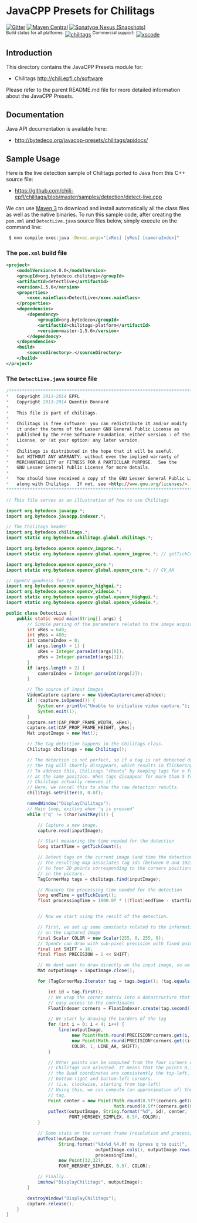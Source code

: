 JavaCPP Presets for Chilitags
=============================

[![Gitter](https://badges.gitter.im/bytedeco/javacpp.svg)](https://gitter.im/bytedeco/javacpp) [![Maven Central](https://maven-badges.herokuapp.com/maven-central/org.bytedeco/chilitags/badge.svg)](https://maven-badges.herokuapp.com/maven-central/org.bytedeco/chilitags) [![Sonatype Nexus (Snapshots)](https://img.shields.io/nexus/s/https/oss.sonatype.org/org.bytedeco/chilitags.svg)](http://bytedeco.org/builds/)  
<sup>Build status for all platforms:</sup> [![chilitags](https://github.com/bytedeco/javacpp-presets/workflows/chilitags/badge.svg)](https://github.com/bytedeco/javacpp-presets/actions?query=workflow%3Achilitags)  <sup>Commercial support:</sup> [![xscode](https://img.shields.io/badge/Available%20on-xs%3Acode-blue?style=?style=plastic&logo=appveyor&logo=data:image/png;base64,iVBORw0KGgoAAAANSUhEUgAAAEAAAABACAMAAACdt4HsAAAAGXRFWHRTb2Z0d2FyZQBBZG9iZSBJbWFnZVJlYWR5ccllPAAAAAZQTFRF////////VXz1bAAAAAJ0Uk5T/wDltzBKAAAAlUlEQVR42uzXSwqAMAwE0Mn9L+3Ggtgkk35QwcnSJo9S+yGwM9DCooCbgn4YrJ4CIPUcQF7/XSBbx2TEz4sAZ2q1RAECBAiYBlCtvwN+KiYAlG7UDGj59MViT9hOwEqAhYCtAsUZvL6I6W8c2wcbd+LIWSCHSTeSAAECngN4xxIDSK9f4B9t377Wd7H5Nt7/Xz8eAgwAvesLRjYYPuUAAAAASUVORK5CYII=)](https://xscode.com/bytedeco/javacpp-presets)


Introduction
------------
This directory contains the JavaCPP Presets module for:

 * Chilitags  http://chili.epfl.ch/software

Please refer to the parent README.md file for more detailed information about the JavaCPP Presets.


Documentation
-------------
Java API documentation is available here:

 * http://bytedeco.org/javacpp-presets/chilitags/apidocs/


Sample Usage
------------
Here is the live detection sample of Chilitags ported to Java from this C++ source file:

 * https://github.com/chili-epfl/chilitags/blob/master/samples/detection/detect-live.cpp

We can use [Maven 3](http://maven.apache.org/) to download and install automatically all the class files as well as the native binaries. To run this sample code, after creating the `pom.xml` and `DetectLive.java` source files below, simply execute on the command line:
```bash
 $ mvn compile exec:java -Dexec.args="[xRes] [yRes] [cameraIndex]"
```

### The `pom.xml` build file
```xml
<project>
    <modelVersion>4.0.0</modelVersion>
    <groupId>org.bytedeco.chilitags</groupId>
    <artifactId>detectlive</artifactId>
    <version>1.5.6</version>
    <properties>
        <exec.mainClass>DetectLive</exec.mainClass>
    </properties>
    <dependencies>
        <dependency>
            <groupId>org.bytedeco</groupId>
            <artifactId>chilitags-platform</artifactId>
            <version>master-1.5.6</version>
        </dependency>
    </dependencies>
    <build>
        <sourceDirectory>.</sourceDirectory>
    </build>
</project>
```

### The `DetectLive.java` source file
```java
/*******************************************************************************
*   Copyright 2013-2014 EPFL                                                   *
*   Copyright 2013-2014 Quentin Bonnard                                        *
*                                                                              *
*   This file is part of chilitags.                                            *
*                                                                              *
*   Chilitags is free software: you can redistribute it and/or modify          *
*   it under the terms of the Lesser GNU General Public License as             *
*   published by the Free Software Foundation, either version 3 of the         *
*   License, or (at your option) any later version.                            *
*                                                                              *
*   Chilitags is distributed in the hope that it will be useful,               *
*   but WITHOUT ANY WARRANTY; without even the implied warranty of             *
*   MERCHANTABILITY or FITNESS FOR A PARTICULAR PURPOSE.  See the              *
*   GNU Lesser General Public License for more details.                        *
*                                                                              *
*   You should have received a copy of the GNU Lesser General Public License   *
*   along with Chilitags.  If not, see <http://www.gnu.org/licenses/>.         *
*******************************************************************************/

// This file serves as an illustration of how to use Chilitags

import org.bytedeco.javacpp.*;
import org.bytedeco.javacpp.indexer.*;

// The Chilitags header
import org.bytedeco.chilitags.*;
import static org.bytedeco.chilitags.global.chilitags.*;

import org.bytedeco.opencv.opencv_imgproc.*;
import static org.bytedeco.opencv.global.opencv_imgproc.*; // getTickCount...

import org.bytedeco.opencv.opencv_core.*;
import static org.bytedeco.opencv.global.opencv_core.*; // CV_AA

// OpenCV goodness for I/O
import org.bytedeco.opencv.opencv_highgui.*;
import org.bytedeco.opencv.opencv_videoio.*;
import static org.bytedeco.opencv.global.opencv_highgui.*;
import static org.bytedeco.opencv.global.opencv_videoio.*;

public class DetectLive {
    public static void main(String[] args) {
        // Simple parsing of the parameters related to the image acquisition
        int xRes = 640;
        int yRes = 480;
        int cameraIndex = 0;
        if (args.length > 1) {
            xRes = Integer.parseInt(args[0]);
            yRes = Integer.parseInt(args[1]);
        }
        if (args.length > 2) {
            cameraIndex = Integer.parseInt(args[2]);
        }

        // The source of input images
        VideoCapture capture = new VideoCapture(cameraIndex);
        if (!capture.isOpened()) {
            System.err.println("Unable to initialise video capture.");
            System.exit(1);
        }
        capture.set(CAP_PROP_FRAME_WIDTH, xRes);
        capture.set(CAP_PROP_FRAME_HEIGHT, yRes);
        Mat inputImage = new Mat();

        // The tag detection happens in the Chilitags class.
        Chilitags chilitags = new Chilitags();

        // The detection is not perfect, so if a tag is not detected during one frame,
        // the tag will shortly disappears, which results in flickering.
        // To address this, Chilitags "cheats" by keeping tags for n frames
        // at the same position. When tags disappear for more than 5 frames,
        // Chilitags actually removes it.
        // Here, we cancel this to show the raw detection results.
        chilitags.setFilter(0, 0.0f);

        namedWindow("DisplayChilitags");
        // Main loop, exiting when 'q is pressed'
        while ('q' != (char)waitKey(1)) {

            // Capture a new image.
            capture.read(inputImage);

            // Start measuring the time needed for the detection
            long startTime = getTickCount();

            // Detect tags on the current image (and time the detection);
            // The resulting map associates tag ids (between 0 and 1023)
            // to four 2D points corresponding to the corners positions
            // in the picture.
            TagCornerMap tags = chilitags.find(inputImage);

            // Measure the processing time needed for the detection
            long endTime = getTickCount();
            float processingTime = 1000.0f * ((float)endTime - startTime) / (float)getTickFrequency();


            // Now we start using the result of the detection.

            // First, we set up some constants related to the information overlaid
            // on the captured image
            final Scalar COLOR = new Scalar(255, 0, 255, 0);
            // OpenCv can draw with sub-pixel precision with fixed point coordinates
            final int SHIFT = 16;
            final float PRECISION = 1 << SHIFT;

            // We dont want to draw directly on the input image, so we clone it
            Mat outputImage = inputImage.clone();

            for (TagCornerMap.Iterator tag = tags.begin(); !tag.equals(tags.end()); tag = tag.increment()) {

                int id = tag.first();
                // We wrap the corner matrix into a datastructure that allows an
                // easy access to the coordinates
                FloatIndexer corners = FloatIndexer.create(tag.second().capacity(8), new long[] { 4 }, new long[] { 2 });

                // We start by drawing the borders of the tag
                for (int i = 0; i < 4; i++) {
                    line(outputImage,
                         new Point(Math.round(PRECISION*corners.get(i, 0)), Math.round(PRECISION*corners.get(i, 1))),
                         new Point(Math.round(PRECISION*corners.get((i+1)%4, 0)), Math.round(PRECISION*corners.get((i+1)%4, 1))),
                         COLOR, 1, LINE_AA, SHIFT);
                }

                // Other points can be computed from the four corners of the Quad.
                // Chilitags are oriented. It means that the points 0,1,2,3 of
                // the Quad coordinates are consistently the top-left, top-right,
                // bottom-right and bottom-left corners.
                // (i.e. clockwise, starting from top-left)
                // Using this, we can compute (an approximation of) the center of
                // tag.
                Point center = new Point(Math.round(0.5f*(corners.get(0, 0) + corners.get(2, 0))),
                                         Math.round(0.5f*(corners.get(0, 1) + corners.get(2, 1))));
                putText(outputImage, String.format("%d", id), center,
                        FONT_HERSHEY_SIMPLEX, 0.5f, COLOR);
            }

            // Some stats on the current frame (resolution and processing time)
            putText(outputImage,
                    String.format("%dx%d %4.0f ms (press q to quit)",
                                  outputImage.cols(), outputImage.rows(),
                                  processingTime),
                    new Point(32,32),
                    FONT_HERSHEY_SIMPLEX, 0.5f, COLOR);

            // Finally...
            imshow("DisplayChilitags", outputImage);
        }

        destroyWindow("DisplayChilitags");
        capture.release();
    }
}
```
